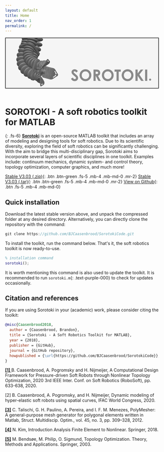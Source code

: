 ```yaml
---
layout: default
title: Home
nav_order: 1
permalink: /
---
```


<script src="https://cdn.mathjax.org/mathjax/latest/MathJax.js?config=TeX-AMS-MML_HTMLorMML" type="text/javascript"></script> 

<div align="center"> <img src="./docs/documentation/img/softrobot.png" width="650"> </div> <br/>

# **SOROTOKI** - A soft robotics toolkit for MATLAB
{: .fs-6}
[**Sorotoki**](https://bjcaasenbrood.github.io/SorotokiCode/) is an open-source MATLAB toolkit that includes an array of modeling and designing tools for soft robotics. Due to its scientific diversity, exploring the field of soft robotics can be significantly challenging. With the aim to bridge this multi-disciplinary gap, Sorotoki aims to incorporate several layers of scientific disciplines in one toolkit. Examples include: continuum mechanics, dynamic system- and control theory, topology optimization, computer graphics, and much more! 

[Stable V3.03 (.zip)](https://github.com/BJCaasenbrood/SorotokiCode/zipball/master){: .btn .btn-green .fs-5 .mb-4 .mb-md-0 .mr-2} [Stable V3.03 (.tar)](https://github.com/BJCaasenbrood/SorotokiCode/tarball/master){: .btn .btn-green .fs-5 .mb-4 .mb-md-0 .mr-2} [View on Github](https://github.com/BJCaasenbrood/SorotokiCode){: .btn .fs-5 .mb-4 .mb-md-0}  

## Quick installation
Download the latest stable version above, and unpack the compressed folder at any desired directory. Alternatively, you can directly clone the repository with the command:
```rust
git clone https://github.com/BJCaasenbrood/SorotokiCode.git
```

To install the toolkit, run the command below. That's it, the soft robotics toolkit is now ready-to-use.
```matlab
% installation command
sorotoki();
```
It is worth mentioning this command is also used to update the toolkit. It is recommended to run `sorotoki.m`{: .text-purple-000} to check for updates occasionally. 

## Citation and references
If you are using Sorotoki in your (academic) work, please consider citing the toolkit:
```bibtex
@misc{Caasenbrood2018,
  author = {Caasenbrood, Brandon},
  title = {Sorotoki - A Soft Robotics Toolkit for MATLAB},
  year = {2018},
  publisher = {GitHub},
  journal = {GitHub repository},
  howpublished = {\url{https://github.com/BJCaasenbrood/SorotokiCode}},
}
```

[**[1]** ](https://ieeexplore.ieee.org/abstract/document/9116010/metrics#metrics) B. Caasenbrood, A. Pogromsky and H. Nijmeijer, A Computational Design Framework for Pressure-driven Soft Robots through Nonlinear Topology Optimization, 2020 3rd IEEE Inter. Conf. on Soft Robotics (RoboSoft), pp. 633-638, 2020.

[2] B. Caasenbrood, A. Pogromsky, and H. Nijmeijer, Dynamic modeling of hyper-elastic soft robots using spatial curves, IFAC World Congress, 2020.

[**[3]**](https://link.springer.com/article/10.1007/s00158-011-0706-z) C. Talischi, G. H. Paulino, A. Pereira, and I. F. M. Menezes, PolyMesher: A general-purpose mesh generator for polygonal elements written in Matlab, Struct. Multidiscip. Optim., vol. 45, no. 3, pp. 309–328, 2012.

[**[4]**](https://www.springer.com/gp/book/9781441917454) N. Kim, Introduction Analysis Finite Element to Nonlinear. Springer, 2018.

[**[5]**](https://www.springer.com/gp/book/9783540429920) M. Bendsøe, M. Philip, O. Sigmund, Topology Optimization. Theory, Methods and Applications. Springer, 2003.


